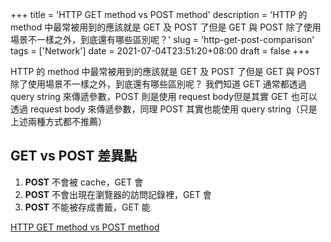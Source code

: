 +++
title = 'HTTP GET method vs POST method'
description = 'HTTP 的 method 中最常被用到的應該就是 GET 及 POST 了但是 GET 與 POST 除了使用場景不一樣之外，到底還有哪些區別呢？'
slug = 'http-get-post-comparison'
tags = ['Network']
date = 2021-07-04T23:51:20+08:00
draft = false
+++

HTTP 的 method 中最常被用到的應該就是 GET 及 POST 了但是 GET 與 POST 除了使用場景不一樣之外，到底還有哪些區別呢？
我們知道 GET 通常都透過 query string 來傳遞參數，POST 則是使用 request body但是其實 GET 也可以透過 request body 來傳遞參數，同理 POST 其實也能使用 query string（只是上述兩種方式都不推薦）

## GET vs POST 差異點

1. **POST** 不會被 cache，GET 會
2. **POST** 不會出現在瀏覽器的訪問記錄裡，GET 會
3. **POST** 不能被存成書籤，GET 能

[HTTP GET method vs POST method](https://setmao.github.io/2021-07-04/HTTP-GET-method-vs-POST-method/)
